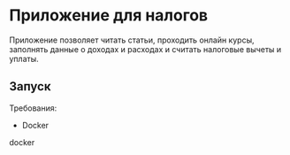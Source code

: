 # Приложение для налогов
Приложение позволяет читать статьи, проходить онлайн курсы, заполнять данные о доходах и расходах и считать налоговые вычеты и уплаты.

## Запуск
Требования:
- Docker

docker